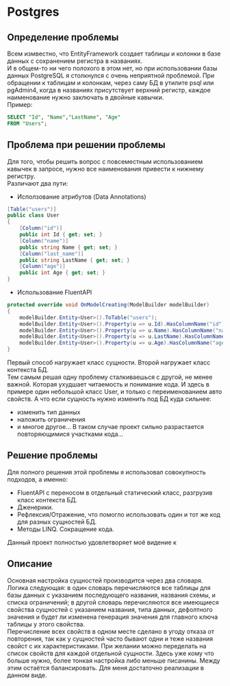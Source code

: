 # Postgres

## Определение проблемы
 Всем измвестно, что EntityFramework создает таблицы и колонки в базе данных с сохранением регистра в названиях.  
И в общем-то ни чего полохого в этом нет, но при использовании базы данных PostgreSQL я столкнулся с очень неприятной проблемой. 
При обращении к таблицам и колонкам, через саму БД в утилите psql или pgAdmin4, когда в названиях присутствует верхний регистр, каждое наименование нужно заключать в двойные кавычки.  
Пример: 
```SQL
SELECT "Id", "Name","LastName", "Age"
FROM "Users";
```

## Проблема при решении проблемы
 Для того, чтобы решить вопрос с повсеместным использованием кавычек в запросе, нужно все наименования привести к нижнему регистру.  
Различают два пути: 
- Исползование атрибутов (Data Annotations)
```C#
[Table("users")] 
public class User
{
    [Column("id")]
    public int Id { get; set; }
    [Column("name")]
    public string Name { get; set; }
    [Column("last_name")]
    public string LastName { get; set; }
    [Column("age")]
    public int Age { get; set; }
}
```
- Использование FluentAPI
```C#
protected override void OnModelCreating(ModelBuilder modelBuilder)
{
    modelBuilder.Entity<User>().ToTable("users");
    modelBuilder.Entity<User>().Property(u => u.Id).HasColumnName("id");
    modelBuilder.Entity<User>().Property(u => u.Name).HasColumnName("name");
    modelBuilder.Entity<User>().Property(u => u.LastName).HasColumnName("last_name");
    modelBuilder.Entity<User>().Property(u => u.Age).HasColumnName("age");
}
```

 Первый способ нагружает класс сущности. Второй нагружает класс контекста БД.  
Тем самым решая одну проблему сталкиваешься с другой, не менее важной. Которая ухудшает читаемость и понимание кода.
И здесь в примере один небольшой класс User, и только с переименованием авто свойств. А что если сущность нужно изменить под БД куда сильнее: 
- изменить тип данных 
- наложить ограничения
- и многое другое...
В таком случае проект сильно разрастается повторяющимися участками кода...


## Решение проблемы
 Для полного решения этой проблемы я использовал совокупность подходов, а именно: 
- FluentAPI с переносом в отдельный статический класс, разгрузив класс контекста БД. 
- Дженерики.
- Рефлексия/Отражение, что помогло использовать один и тот же код для разных сущностей БД. 
- Методы LINQ. Сокращение кода.  

Данный проект полностью удовлетворяет моё видение к

## Описание
 Основная настройка сущностей производится через два словаря. Логика следующая: в один словарь перечисляются все таблицы для базы данных с указанием 
последующего названия, названия схемы, и списка ограничений; в другой словарь перечисляются все имеющиеся свойства сущностей с указанием названия, 
типа данных, дефолтного значения и будет ли изменена генерация значения для главного ключа таблицы у этого свойства.  
 Перечисление всех свойств в одном месте сделано в угоду отказа от повторения, так как у сущностей часто бывают одни и теже названия свойст с их характеристиками. 
При желании можно переделать на список свойств для каждой отдельной сущности. Здесь уже кому что больше нужно, более тонкая настройка 
либо меньше писанины. Между этим остаётся балансировать. Для меня достаточно реализации в данном виде.  

